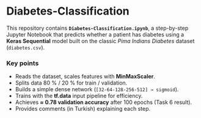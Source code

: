 # Diabetes-Classification

This repository contains **`Diabetes-Classification.ipynb`**, a step-by-step Jupyter Notebook that
predicts whether a patient has diabetes using a **Keras Sequential** model
built on the classic *Pima Indians Diabetes* dataset (`diabetes.csv`).

### Key points
- Reads the dataset, scales features with **MinMaxScaler**.  
- Splits data 80 % / 20 % for train / validation.  
- Builds a simple dense network (`[32-64-128-256-512] → sigmoid`).  
- Trains with the **tf.data** input pipeline for efficiency.  
- Achieves **≈ 0.78 validation accuracy** after 100 epochs (Task 6 result).  
- Provides comments (in Turkish) explaining each step.
